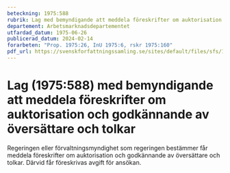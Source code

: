 ```yaml
---
beteckning: 1975:588
rubrik: Lag med bemyndigande att meddela föreskrifter om auktorisation och godkännande av översättare och tolkar
departement: Arbetsmarknadsdepartementet
utfardad_datum: 1975-06-26
publicerad_datum: 2024-02-14
forarbeten: "Prop. 1975:26, InU 1975:6, rskr 1975:160"
pdf_url: https://svenskforfattningssamling.se/sites/default/files/sfs/1975-06/SFS1975-588.pdf
---
```


# Lag (1975:588) med bemyndigande att meddela föreskrifter om auktorisation och godkännande av översättare och tolkar

Regeringen eller förvaltningsmyndighet som regeringen bestämmer får meddela föreskrifter om auktorisation och godkännande av översättare och tolkar. Därvid får föreskrivas avgift för ansökan.